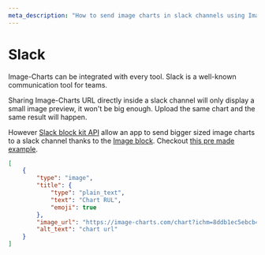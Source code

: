 ```yaml
---
meta_description: "How to send image charts in slack channels using Image-Charts API."
---
```

# Slack

Image-Charts can be integrated with every tool. Slack is a well-known communication tool for teams.

Sharing Image-Charts URL directly inside a slack channel will only display a small image preview, it won't be big enough. Upload the same chart and the same result will happen.

However [Slack block kit API](https://api.slack.com/block-kit) allow an app to send bigger sized image charts to a slack channel thanks to the [Image block](https://api.slack.com/reference/block-kit/blocks#image). Checkout [this pre made example](https://app.slack.com/block-kit-builder/T039QQJ2Z#%7B%22blocks%22:%5B%7B%22type%22:%22image%22,%22title%22:%7B%22type%22:%22plain_text%22,%22text%22:%22Chart%20RUL%22,%22emoji%22:true%7D,%22image_url%22:%22https://image-charts.com/chart?ichm=8ddb1ec5ebcb42389a527872f2f1094e49c6b7785010ad644f5f73fdbb92d9ef&cht=bvs&icac=documentation&chd=s:theresadifferencebetweenknowingthepathandwalkingthepath&chf=b0,lg,90,03a9f4,0,3f51b5,1&chs=700x200&chxt=y&icretina=1&chof=.png%22,%22alt_text%22:%22chart%20url%22%7D%5D%7D).

```json
[
	{
		"type": "image",
		"title": {
			"type": "plain_text",
			"text": "Chart RUL",
			"emoji": true
		},
		"image_url": "https://image-charts.com/chart?ichm=8ddb1ec5ebcb42389a527872f2f1094e49c6b7785010ad644f5f73fdbb92d9ef&cht=bvs&icac=documentation&chd=s:theresadifferencebetweenknowingthepathandwalkingthepath&chf=b0,lg,90,03a9f4,0,3f51b5,1&chs=700x200&chxt=y&icretina=1&chof=.png",
		"alt_text": "chart url"
	}
]
```
